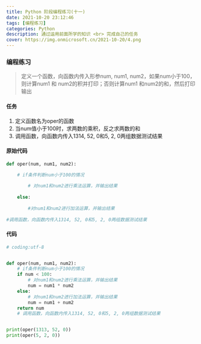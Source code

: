 ```yaml
---
title: Python 阶段编程练习(十一)
date: 2021-10-20 23:12:46
tags: [编程练习]
categories: Python
description: 通过运用前面所学的知识 <br> 完成自己的任务
cover: https://img.onmicrosoft.cn/2021-10-20/4.png
---
```


### 编程练习

> 定义一个函数，向函数内传入形参num, num1, num2，如果num小于100，则计算num1 和 num2的积并打印；否则计算num1 和num2的和，然后打印输出

#### 任务

1. 定义函数名为oper的函数
2. 当num值小于100时，求两数的乘积，反之求两数的和
3. 调用函数，向函数内传入1314, 52, 0和5, 2, 0两组数据测试结果

#### 原始代码

```python
def oper(num, num1, num2):

	# if条件判断num小于100的情况
	
		# 对num1和num2进行乘法运算，并输出结果
		
	else:
	
		#对num1和num2进行加法运算，并输出结果
		
#调用函数，向函数内传入1314, 52, 0和5, 2, 0两组数据测试结果	

```

#### 代码

```python
# coding:utf-8


def oper(num, num1, num2):
    # if条件判断num小于100的情况
    if num < 100:
        # 对num1和num2进行乘法运算，并输出结果
        num = num1 * num2
    else:
        # 对num1和num2进行加法运算，并输出结果
        num = num1 + num2
    return num
    # 调用函数，向函数内传入1314, 52, 0和5, 2, 0两组数据测试结果


print(oper(1313, 52, 0))
print(oper(5, 2, 0))

```
